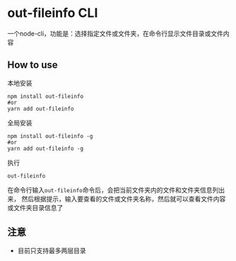 # out-fileinfo CLI
一个node-cli，功能是：选择指定文件或文件夹，在命令行显示文件目录或文件内容

## How to use

本地安装
```shell
npm install out-fileinfo
#or
yarn add out-fileinfo
```

全局安装
```shell
npm install out-fileinfo -g
#or
yarn add out-fileinfo -g
```

执行
```shell
out-fileinfo
```

在命令行输入`out-fileinfo`命令后，会把当前文件夹内的文件和文件夹信息列出来，
然后根据提示，输入要查看的文件或文件夹名称，然后就可以查看文件内容或文件夹目录信息了

## 注意

-  目前只支持最多两层目录
